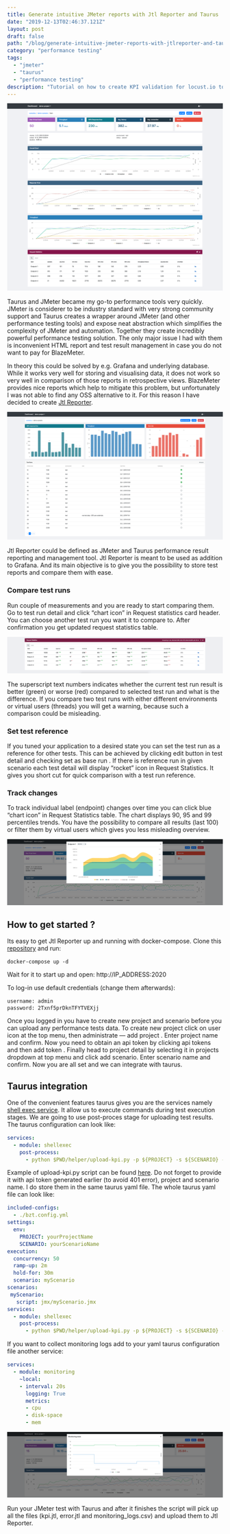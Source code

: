 ```yaml
---
title: Generate intuitive JMeter reports with Jtl Reporter and Taurus
date: "2019-12-13T02:46:37.121Z"
layout: post
draft: false
path: "/blog/generate-intuitive-jmeter-reports-with-jtlreporter-and-taurus/"
category: "performance testing"
tags:
  - "jmeter"
  - "taurus"
  - "performance testing"
description: "Tutorial on how to create KPI validation for locust.io to automatically check whether application meets performance criteria."
---
```


![Performance report](report.png "Performance report")

Taurus and JMeter became my go-to performance tools very quickly. JMeter is considerer to be industry standard with very strong community support and Taurus creates a wrapper around JMeter (and other performance testing tools) and expose neat abstraction which simplifies the complexity of JMeter and automation. Together they create incredibly powerful performance testing solution. The only major issue I had with them is inconvenient HTML report and test result management in case you do not want to pay for BlazeMeter.

In theory this could be solved by e.g. Grafana and underlying database. While it works very well for storing and visualising data, it does not work so very well in comparison of those reports in retrospective views. BlazeMeter provides nice reports which help to mitigate this problem, but unfortunately I was not able to find any OSS alternative to it. For this reason I have decided to create [Jtl Reporter](https://github.com/ludeknovy/jtl-reporter).

![Scenario detail](scenario.png "Scenario detail")

Jtl Reporter could be defined as JMeter and Taurus performance result reporting and management tool. Jtl Reporter is meant to be used as addition to Grafana. And its main objective is to give you the possibility to store test reports and compare them with ease.

### Compare test runs

Run couple of measurements and you are ready to start comparing them. Go to test run detail and click “chart icon” in Request statistics card header. You can choose another test run you want it to compare to. After confirmation you get updated request statistics table.

![Report statistics](report_stats.png "Report statistics")

The superscript text numbers indicates whether the current test run result is better (green) or worse (red) compared to selected test run and what is the difference. If you compare two test runs with either different environments or virtual users (threads) you will get a warning, because such a comparison could be misleading.

### Set test reference

If you tuned your application to a desired state you can set the test run as a reference for other tests. This can be achieved by clicking edit button in test detail and checking set as base run . If there is reference run in given scenario each test detail will display “rocket” icon in Request Statistics. It gives you short cut for quick comparison with a test run reference.

### Track changes

To track individual label (endpoint) changes over time you can click blue “chart icon” in Request Statistics table. The chart displays 90, 95 and 99 percentiles trends. You have the possibility to compare all results (last 100) or filter them by virtual users which gives you less misleading overview.

![Tracking endpoint performance](history.png "Tracking endpoint performance")

## How to get started ?

Its easy to get Jtl Reporter up and running with docker-compose. Clone this [repository](https://github.com/ludeknovy/jtl-reporter) and run:

```
docker-compose up -d
```

Wait for it to start up and open: http://IP_ADDRESS:2020

To log-in use default credentials (change them afterwards):

```
username: admin
password: 2Txnf5prDknTFYTVEXjj
```

Once you logged in you have to create new project and scenario before you can upload any performance tests data. To create new project click on user icon at the top menu, then administrate — add project . Enter project name and confirm. Now you need to obtain an api token by clicking api tokens and then add token . Finally head to project detail by selecting it in projects dropdown at top menu and click add scenario. Enter scenario name and confirm. Now you are all set and we can integrate with taurus.

## Taurus integration

One of the convenient features taurus gives you are the services namely [shell exec service](https://gettaurus.org/docs/ShellExec/). It allow us to execute commands during test execution stages. We are going to use post-proces stage for uploading test results. The taurus configuration can look like:

```yaml
services:
  - module: shellexec
    post-process:
      - python $PWD/helper/upload-kpi.py -p ${PROJECT} -s ${SCENARIO} -e ${BASE_URL} -host ${HOSTNAME} -ec $TAURUS_EXIT_CODE -er "${TAURUS_STOPPING_REASON:-''}"
```

Example of upload-kpi.py script can be found [here](https://github.com/ludeknovy/jtl-reporter/blob/master/scripts/upload_jtl.py). Do not forget to provide it with api token generated earlier (to avoid 401 error), project and scenario name. I do store them in the same taurus yaml file. The whole taurus yaml file can look like:

```yaml
included-configs:
  - ./bzt.config.yml
settings:
  env:
    PROJECT: yourProjectName
    SCENARIO: yourScenarioName
execution:
  concurrency: 50
  ramp-up: 2m
  hold-for: 30m
  scenario: myScenario
scenarios:
 myScenario:
   script: jmx/myScenario.jmx
services:
  - module: shellexec
    post-process:
      - python $PWD/helper/upload-kpi.py -p ${PROJECT} -s ${SCENARIO} -e ${BASE_URL} -host ${HOSTNAME} -ec $TAURUS_EXIT_CODE -er "${TAURUS_STOPPING_REASON:-''}"
```

If you want to collect monitoring logs add to your yaml taurus configuration file another service:

```yaml
services:
  - module: monitoring
    ~local:
    - interval: 20s
      logging: True
      metrics:
      - cpu
      - disk-space
      - mem
```

![Monitoring stats](monitoring_stats.png "Monitoring stats")


Run your JMeter test with Taurus and after it finishes the script will pick up all the files (kpi.jtl, error.jtl and monitoring_logs.csv) and upload them to Jtl Reporter.